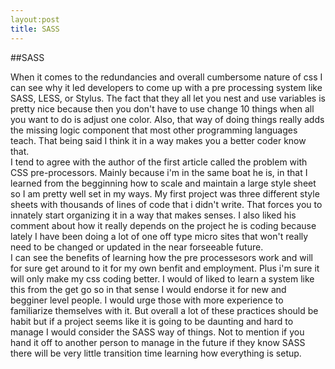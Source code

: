 ```yaml
---
layout:post
title: SASS
---
```


##SASS

When it comes to the redundancies and overall cumbersome nature of css I can see why it led developers to come up with a 
pre processing system like SASS, LESS, or Stylus.  The fact that they all let you nest and use variables is pretty nice because
then you don't have to use change 10 things when all you want to do is adjust one color.  Also, that way of doing things really adds the missing logic component that most other programming languages teach.  That being said I think it in a way makes you a better coder know that.  
I tend to agree with the author of the first article called the problem with CSS pre-processors.  Mainly because i'm in the same boat he is, in that I learned from the begginning how to scale and maintain a large style sheet so I am pretty well set in my ways.  My first project was three different style sheets with thousands of lines of code that i didn't write. That forces you to innately start organizing it in a way that makes senses.  I also liked his comment about how it really depends on the project he is coding because lately I have been doing a lot of one off type micro sites that won't really need to be changed or updated in the near forseeable future.  
I can see the benefits of learning how the pre processesors work and will for sure get around to it for my own benfit and employment.  Plus i'm sure it will only make my css coding better.  I would of liked to learn a system like this from the get go so in that sense I would endorse it for new and begginer level people.  I would urge those with more experience to familiarize themselves with it.  But overall a lot of these practices should be habit but if a project seems like it is going to be daunting and hard to manage I would consider the SASS way of things.  Not to mention if you hand it off to another person to manage in the future if they know SASS there will be very little transition time learning how everything is setup.  


<script src="https://gist.github.com/anonymous/17f2974460f5760338b2.js"></script>
